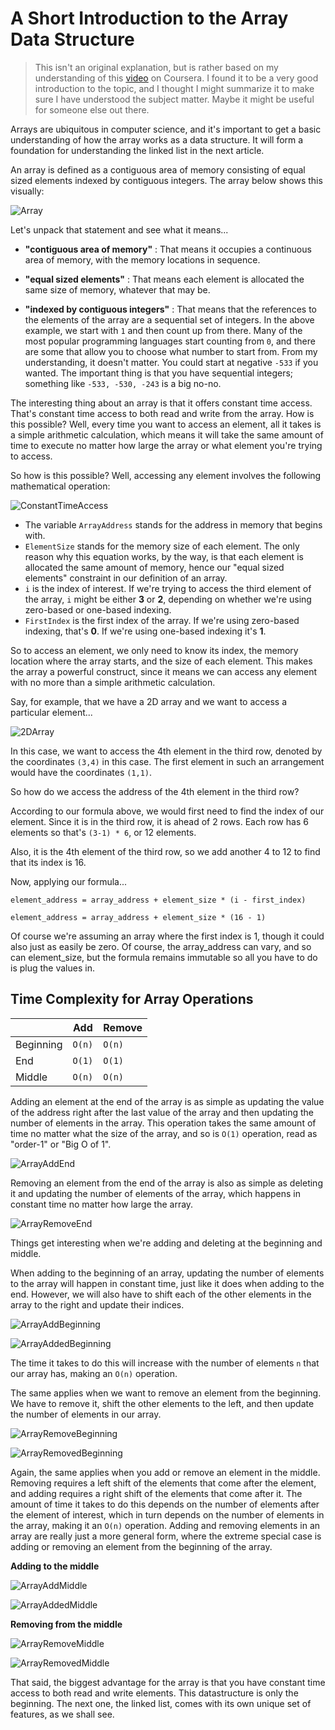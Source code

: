 # A Short Introduction to the Array Data Structure

> This isn't an original explanation, but is rather based on my understanding of this [video](https://www.coursera.org/lecture/data-structures/arrays-OsBSF) on Coursera. I found it to be a very good introduction to the topic, and I thought I might summarize it to make sure I have understood the subject matter. Maybe it might be useful for someone else out there.

Arrays are ubiquitous in computer science, and it's important to get a basic understanding of how the array works as a data structure. It will form a foundation for understanding the linked list in the next article.

An array is defined as a contiguous area of memory consisting of equal sized elements indexed by contiguous integers. The array below shows this visually:

![Array](ArrayVisualization1.svg)

Let's unpack that statement and see what it means...

- **"contiguous area of memory"** : That means it occupies a continuous area of memory, with the memory locations in sequence.

- **"equal sized elements"** : That means each element is allocated the same size of memory, whatever that may be.

- **"indexed by contiguous integers"** : That means that the references to the elements of the array are a sequential set of integers. In the above example, we start with `1` and then count up from there. Many of the most popular programming languages start counting from `0`, and there are some that allow you to choose what number to start from. From my understanding, it doesn't matter. You could start at negative `-533` if you wanted. The important thing is that you have sequential integers; something like `-533, -530, -243` is a big no-no.

The interesting thing about an array is that it offers constant time access. That's constant time access to both read and write from the array. How is this possible? Well, every time you want to access an element, all it takes is a simple arithmetic calculation, which means it will take the same amount of time to execute no matter how large the array or what element you're trying to access.

So how is this possible? Well, accessing any element involves the following mathematical operation:

![ConstantTimeAccess](ConstantTimeAccess.svg)

- The variable `ArrayAddress` stands for the address in memory that begins with.
- `ElementSize` stands for the memory size of each element. The only reason why this equation works, by the way, is that each element is allocated the same amount of memory, hence our "equal sized elements" constraint in our definition of an array.
- `i` is the index of interest. If we're trying to access the third element of the array, `i` might be either **3** or **2**, depending on whether we're using zero-based or one-based indexing.
- `FirstIndex` is the first index of the array. If we're using zero-based indexing, that's **0**. If we're using one-based indexing it's **1**.

So to access an element, we only need to know its index, the memory location where the array starts, and the size of each element. This makes the array a powerful construct, since it means we can access any element with no more than a simple arithmetic calculation.

Say, for example, that we have a 2D array and we want to access a particular element...

![2DArray](2DArray.svg)

In this case, we want to access the 4th element in the third row, denoted by the coordinates `(3,4)` in this case. The first element in such an arrangement would have the coordinates `(1,1)`.

So how do we access the address of the 4th element in the third row?

According to our formula above, we would first need to find the index of our element. Since it is in the third row, it is ahead of 2 rows. Each row has 6 elements so that's `(3-1) * 6`, or 12 elements.

Also, it is the 4th element of the third row, so we add another 4 to 12 to find that its index is 16.

Now, applying our formula...

```
element_address = array_address + element_size * (i - first_index)

element_address = array_address + element_size * (16 - 1)

```

Of course we're assuming an array where the first index is 1, though it could also just as easily be zero. Of course, the array_address can vary, and so can element_size, but the formula remains immutable so all you have to do is plug the values in.

## Time Complexity for Array Operations

|           | **Add** | **Remove** |
| --------- | ------- | ---------- |
| Beginning | `O(n)`  | `O(n)`     |
| End       | `O(1)`  | `O(1)`     |
| Middle    | `O(n)`  | `O(n)`     |

Adding an element at the end of the array is as simple as updating the value of the address right after the last value of the array and then updating the number of elements in the array. This operation takes the same amount of time no matter what the size of the array, and so is `O(1)` operation, read as "order-1" or "Big O of 1".

![ArrayAddEnd](ArrayAddEnd.svg)

Removing an element from the end of the array is also as simple as deleting it and updating the number of elements of the array, which happens in constant time no matter how large the array.

![ArrayRemoveEnd](ArrayRemoveEnd.svg)

Things get interesting when we're adding and deleting at the beginning and middle.

When adding to the beginning of an array, updating the number of elements to the array will happen in constant time, just like it does when adding to the end. However, we will also have to shift each of the other elements in the array to the right and update their indices.

![ArrayAddBeginning](ArrayAddBeginning.svg)

![ArrayAddedBeginning](ArrayAddedBeginning.svg)

The time it takes to do this will increase with the number of elements `n` that our array has, making an `O(n)` operation.

The same applies when we want to remove an element from the beginning. We have to remove it, shift the other elements to the left, and then update the number of elements in our array.

![ArrayRemoveBeginning](ArrayRemoveBeginning.svg)

![ArrayRemovedBeginning](ArrayRemovedBeginning.svg)

Again, the same applies when you add or remove an element in the middle. Removing requires a left shift of the elements that come after the element, and adding requires a right shift of the elements that come after it. The amount of time it takes to do this depends on the number of elements after the element of interest, which in turn depends on the number of elements in the array, making it an `O(n)` operation. Adding and removing elements in an array are really just a more general form, where the extreme special case is adding or removing an element from the beginning of the array.

**Adding to the middle**

![ArrayAddMiddle](ArrayAddMiddle.svg)

![ArrayAddedMiddle](ArrayAddedMiddle.svg)

**Removing from the middle**

![ArrayRemoveMiddle](ArrayRemoveMiddle.svg)

![ArrayRemovedMiddle](ArrayRemovedMiddle.svg)

That said, the biggest advantage for the array is that you have constant time access to both read and write elements. This datastructure is only the beginning. The next one, the linked list, comes with its own unique set of features, as we shall see.
